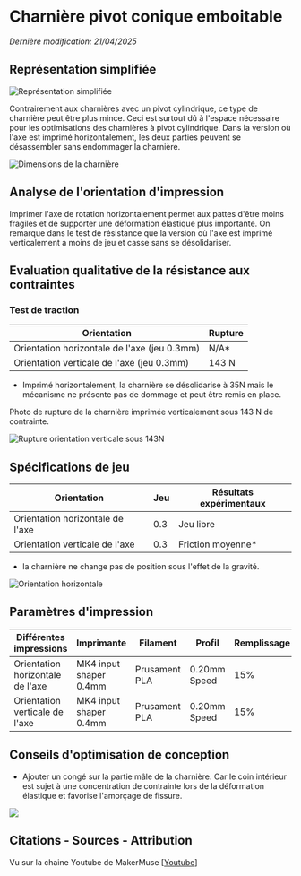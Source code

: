 # Charnière pivot conique emboitable
_Dernière modification: 21/04/2025_

## Représentation simplifiée

<img src="../snap-clip-simple.png" class="picture" alt="Représentation simplifiée">

Contrairement aux charnières avec un pivot cylindrique, ce type de charnière peut être plus mince. Ceci est surtout dû à l'espace nécessaire pour les optimisations des charnières à pivot cylindrique.
Dans la version où l'axe est imprimé horizontalement, les deux parties peuvent se désassembler sans endommager la charnière.


<img src="../snap-clip-size.png" class="picture" alt="Dimensions de la charnière">

## Analyse de l'orientation d'impression
Imprimer l'axe de rotation horizontalement permet aux pattes d'être moins fragiles et de supporter une déformation élastique plus importante. On remarque dans le test de résistance que la version où l'axe est imprimé verticalement a moins de jeu et casse sans se désolidariser.

## Evaluation qualitative de la résistance aux contraintes
### Test de traction
| Orientation                       | Rupture | 
| --------------------------------- | -----|
| Orientation horizontale de l'axe (jeu 0.3mm)  | N/A* |
| Orientation verticale de l'axe (jeu 0.3mm) | 143 N  |
* Imprimé horizontalement, la charnière se désolidarise à 35N mais le mécanisme ne présente pas de dommage et peut être remis en place.

Photo de rupture de la charnière imprimée verticalement sous 143 N de contrainte.

<img src="../snap-clip-vertical-143N-rupture.png" class="picture" alt="Rupture orientation verticale sous 143N">

## Spécifications de jeu
| Orientation                       | Jeu  | Résultats expérimentaux           |
| --------------------------------- | -----| ------------------ |
| Orientation horizontale de l'axe  | 0.3  | Jeu libre |
| Orientation verticale de l'axe  | 0.3  | Friction moyenne* |
* la charnière ne change pas de position sous l'effet de la gravité.

<img src="../snap-clip-jeu.png" class="picture" alt="Orientation horizontale">

## Paramètres d'impression

| Différentes impressions           | Imprimante             | Filament      | Profil           | Remplissage |
| --------------------------------- | ---------------------- | ------------- | ------------- | --------- |
| Orientation horizontale de l'axe  | MK4 input shaper 0.4mm | Prusament PLA | 0.20mm Speed  | 15% |
| Orientation verticale de l'axe  | MK4 input shaper 0.4mm | Prusament PLA | 0.20mm Speed  | 15% |

## Conseils d'optimisation de conception
* Ajouter un congé sur la partie mâle de la charnière. Car le coin intérieur est sujet à une concentration de contrainte lors de la déformation élastique et favorise l'amorçage de fissure.

<img src="../opt-snap-clip-conge.png" class="picture_optimisation">

## Citations - Sources - Attribution
Vu sur la chaine Youtube de MakerMuse [[Youtube](https://youtu.be/fbY7xHGaeNM?si=pbwtnPVgYeoj8QsR&t=240)]
